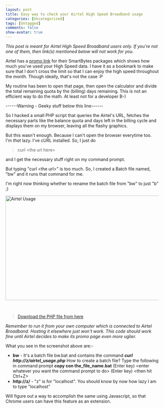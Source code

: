 ```yaml
---
layout: post
title: Easy way to check your Airtel High Speed Broadband usage
categories: [Uncategorized]
tags: [Untagged]
comments: false
show-avatar: true
---
```


<em>This post is meant for Airtel High Speed Broadband users only. If you're not one of them, then link(s) mentioned below will not work for you.</em>

Airtel has a <a href="http://122.160.230.125:8080/gbod/gb_on_demand.do" target="_blank">promo link</a> for their SmartBytes packages which shows how much you've used your High Speed data. I have it as a bookmark to make sure that I don't cross the limit so that I can enjoy the high speed throughout the month. Though ideally, that's not the case :P

My routine has been to open that page, then open the calculator and divide the total remaining quota by the (billing) days remaining. This is not an efficient way to do the math. At least not for a developer B-)

------Warning - Geeky stuff below this line------

So I hacked a small PHP script that queries the Airtel's URL, fetches the necessary parts like the balance quota and days left in the billing cycle and displays them on my browser, leaving all the flashy graphics.

But this wasn't enough. Because I can't open the browser everytime too. I'm _that_ lazy. I've cURL installed. So, I just do
<blockquote>curl &lt;the url here&gt;</blockquote>
and I get the necessary stuff right on my command prompt.

But typing "curl &lt;the url&gt;" is too much. So, I created a Batch file named, "bw" and it runs that command for me.

I'm right now thinking whether to rename the batch file from "bw" to just "b" ;)

<a href="http://pragith.net/airtel-broadband-usage/airtel-usage/" rel="attachment wp-att-718"><img class="aligncenter size-full wp-image-718" src="http://pragith.net/wp-content/Airtel-Usage.jpg" alt="Airtel Usage" width="596" height="342" /></a>

&nbsp;
<blockquote><a href="http://dl.pragith.net/airtel_usage.php" target="_blank">Download the PHP file from here</a></blockquote>
<em>Remember to run it from your own computer which is connected to Airtel Broadband. Hosting it elsewhere just won't work. This code should work fine until Airtel decides to make its promo page even more uglier.</em>

What you see in the screenshot above are:-
<ul>
	<li><strong>bw</strong> - It's a batch file bw.bat and contains the command <em><strong>curl http://z/airtel_usage.php</strong></em>
How to create a batch file? Type the following in command prompt
<strong>copy con the_file_name.bat</strong> (Enter key)
&lt;enter whatever you want the command prompt to do&gt; (Enter key)
&lt;then hit Ctrl+Z&gt;</li>
	<li><strong>http://z/</strong> - "z" is for "localhost". You should know by now how lazy I am to type "localhost"</li>
</ul>
Will figure out a way to accomplish the same using Javascript, so that Chrome users can have this feature as an extension.